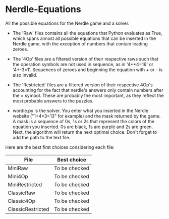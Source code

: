 # Nerdle-Equations
All the possible equations for the Nerdle game and a solver.

- The 'Raw' files contains all the equations that Python evaluates as True, which spans almost all possible equations that can be inserted in the Nerdle game, with the exception of numbers that contain leading zeroes.
- The '4Op' files are a filtered version of their respective raws such that the operation symbols are not used in sequence, as in '4**4=16' or '4+-3=1'. Sequences of zeroes and beginning the equation with + or - is also invalid.
- The 'Restricted' files are a filtered version of their respective 4Op's accounting for the fact that nerdle's answers only contain numbers after the = symbol. These are probably the most important, as they reflect the most probable answers to the puzzles.

- wordle.py is the solver. You enter what you inserted in the Nerdle website ("1+4*3=13" for example) and the mask returned by the game. A mask is a sequence of 0s, 1s or 2s that represent the colors of the equation you inserted. 0s are black, 1s are purple and 2s are green. Next, the algorithm will return the next optimal choice. Don't forget to add the path to the text file.

Here are the best first choices considering each file:

| File              | Best choice   |
| ----------------- | ------------- |
| MiniRaw           | To be checked |
| Mini4Op           | To be checked |
| MiniRestricted    | To be checked |
| ClassicRaw        | To be checked |
| Classic4Op        | To be checked |
| ClassicRestricted | To be checked |
